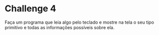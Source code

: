 # Challenge 4

Faça um programa que leia algo pelo teclado e mostre na tela o seu tipo primitivo e todas as informações possíveis sobre ela.

